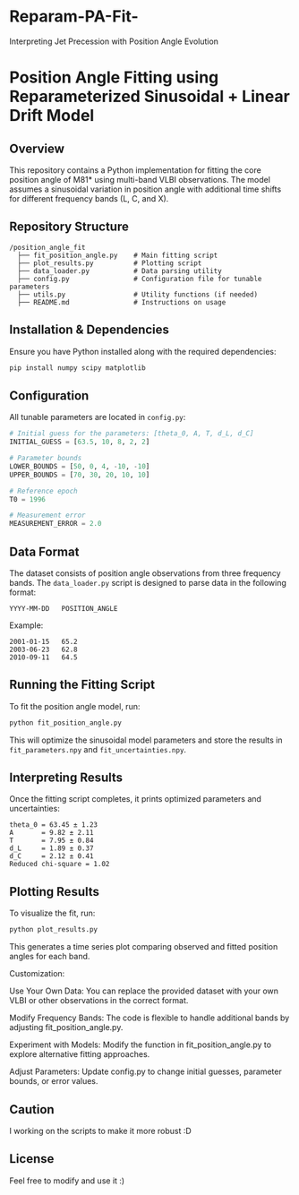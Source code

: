 # Reparam-PA-Fit-
Interpreting Jet Precession with Position Angle Evolution 


# Position Angle Fitting using Reparameterized Sinusoidal + Linear Drift Model

## Overview
This repository contains a Python implementation for fitting the core position angle of M81* using multi-band VLBI observations. The model assumes a sinusoidal variation in position angle with additional time shifts for different frequency bands (L, C, and X).

## Repository Structure
```
/position_angle_fit
  ├── fit_position_angle.py    # Main fitting script
  ├── plot_results.py          # Plotting script
  ├── data_loader.py           # Data parsing utility
  ├── config.py                # Configuration file for tunable parameters
  ├── utils.py                 # Utility functions (if needed)
  ├── README.md                # Instructions on usage
```

## Installation & Dependencies
Ensure you have Python installed along with the required dependencies:
```bash
pip install numpy scipy matplotlib
```

## Configuration
All tunable parameters are located in `config.py`:
```python
# Initial guess for the parameters: [theta_0, A, T, d_L, d_C]
INITIAL_GUESS = [63.5, 10, 8, 2, 2]

# Parameter bounds
LOWER_BOUNDS = [50, 0, 4, -10, -10]
UPPER_BOUNDS = [70, 30, 20, 10, 10]

# Reference epoch
T0 = 1996

# Measurement error
MEASUREMENT_ERROR = 2.0
```

## Data Format
The dataset consists of position angle observations from three frequency bands. The `data_loader.py` script is designed to parse data in the following format:
```
YYYY-MM-DD   POSITION_ANGLE
```
Example:
```
2001-01-15   65.2
2003-06-23   62.8
2010-09-11   64.5
```

## Running the Fitting Script
To fit the position angle model, run:
```bash
python fit_position_angle.py
```
This will optimize the sinusoidal model parameters and store the results in `fit_parameters.npy` and `fit_uncertainties.npy`.

## Interpreting Results
Once the fitting script completes, it prints optimized parameters and uncertainties:
```
theta_0 = 63.45 ± 1.23
A       = 9.82 ± 2.11
T       = 7.95 ± 0.84
d_L     = 1.89 ± 0.37
d_C     = 2.12 ± 0.41
Reduced chi-square = 1.02
```

## Plotting Results
To visualize the fit, run:
```bash
python plot_results.py
```
This generates a time series plot comparing observed and fitted position angles for each band.

Customization:

Use Your Own Data: You can replace the provided dataset with your own VLBI or other observations in the correct format.

Modify Frequency Bands: The code is flexible to handle additional bands by adjusting fit_position_angle.py.

Experiment with Models: Modify the function in fit_position_angle.py to explore alternative fitting approaches.

Adjust Parameters: Update config.py to change initial guesses, parameter bounds, or error values.

## Caution
I working on the scripts to make it more robust :D

## License
Feel free to modify and use it :)

